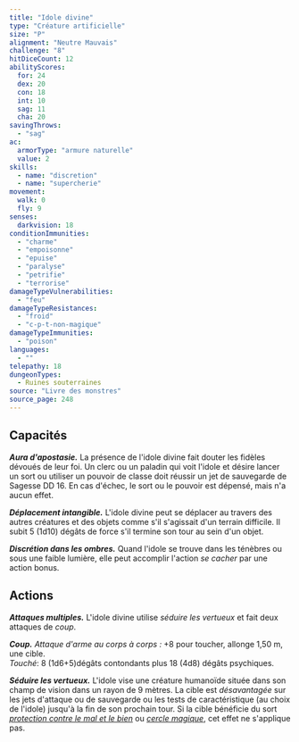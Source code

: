 ```yaml
---
title: "Idole divine"
type: "Créature artificielle"
size: "P"
alignment: "Neutre Mauvais"
challenge: "8"
hitDiceCount: 12
abilityScores:
  for: 24
  dex: 20
  con: 18
  int: 10
  sag: 11
  cha: 20
savingThrows:
  - "sag"
ac:
  armorType: "armure naturelle"
  value: 2
skills:
  - name: "discretion"
  - name: "supercherie"
movement:
  walk: 0
  fly: 9
senses:
  darkvision: 18
conditionImmunities:
  - "charme"
  - "empoisonne"
  - "epuise"
  - "paralyse"
  - "petrifie"
  - "terrorise"
damageTypeVulnerabilities:
  - "feu"
damageTypeResistances:
  - "froid"
  - "c-p-t-non-magique"
damageTypeImmunities:
  - "poison"
languages:
  - ""
telepathy: 18
dungeonTypes:
  - Ruines souterraines
source: "Livre des monstres"
source_page: 248
---
```

## Capacités
**_Aura d'apostasie._** La présence de l'idole divine fait douter les fidèles dévoués de leur foi. Un clerc ou un paladin qui voit l'idole et désire lancer un sort ou utiliser un pouvoir de classe doit réussir un jet de sauvegarde de Sagesse DD 16. En cas d'échec, le sort ou le pouvoir est dépensé, mais n'a aucun effet.

**_Déplacement intangible._** L'idole divine peut se déplacer au travers des autres créatures et des objets comme s'il s'agissait d'un terrain difficile. Il subit 5 (1d10) dégâts de force s'il termine son tour au sein d'un objet.

**_Discrétion dans les ombres._** Quand l'idole se trouve dans les ténèbres ou sous une faible lumière, elle peut accomplir l'action _se cacher_ par une action bonus.

## Actions
**_Attaques multiples._** L'idole divine utilise _séduire les vertueux_ et fait deux attaques de _coup_.

**_Coup._** _Attaque d'arme au corps à corps :_ +8 pour toucher, allonge 1,50 m, une cible.  
_Touché_: 8 (1d6+5)dégâts contondants plus 18 (4d8) dégâts psychiques.

**_Séduire les vertueux._** L'idole vise une créature humanoïde située dans son champ de vision dans un rayon de 9 mètres. La cible est _désavantagée_ sur les jets d'attaque ou de sauvegarde ou les tests de caractéristique (au choix de l'idole) jusqu'à la fin de son prochain tour. Si la cible bénéficie du sort [_protection contre le mal et le bien_](/grimoire/protection-contre-le-mal-et-le-bien/) ou [_cercle magique_](/grimoire/cercle-magique/), cet effet ne s'applique pas.
